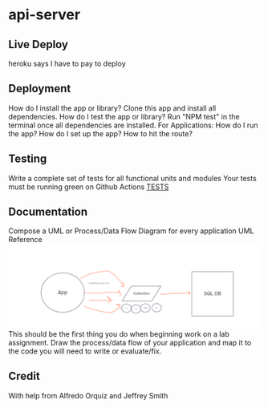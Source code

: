# api-server

## Live Deploy

heroku says I have to pay to deploy

## Deployment
How do I install the app or library?
Clone this app and install all dependencies.
How do I test the app or library?
Run "NPM test" in the terminal once all dependencies are installed.
For Applications:
How do I run the app?
How do I set up the app?
How to hit the route?

## Testing
Write a complete set of tests for all functional units and modules
Your tests must be running green on Github Actions
[TESTS](./__tests__)

## Documentation
Compose a UML or Process/Data Flow Diagram for every application
UML Reference
![Lab04](img/Lab04-UML.png)
This should be the first thing you do when beginning work on a lab assignment.
Draw the process/data flow of your application and map it to the code you will need to write or evaluate/fix.

## Credit 
With help from Alfredo Orquiz and Jeffrey Smith
